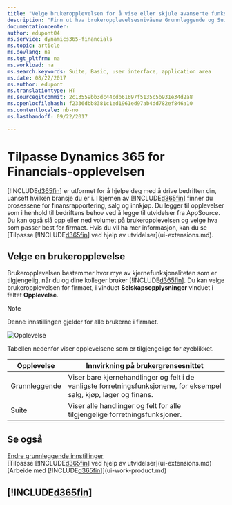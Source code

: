 ```yaml
---
title: "Velge brukeropplevelsen for å vise eller skjule avanserte funksjoner | Microsoft-dokumentasjon"
description: "Finn ut hva brukeropplevelsesnivåene Grunnleggende og Suite betyr for brukergrensesnittet, moduler og selskapet ditt i Dynamics 365 for Financials."
documentationcenter: 
author: edupont04
ms.service: dynamics365-financials
ms.topic: article
ms.devlang: na
ms.tgt_pltfrm: na
ms.workload: na
ms.search.keywords: Suite, Basic, user interface, application area
ms.date: 08/22/2017
ms.author: edupont
ms.translationtype: HT
ms.sourcegitcommit: 2c13559bb3dc44cdb61697f5135c5b931e34d2a8
ms.openlocfilehash: f2336dbb8381c1ed1961ed97ab4dd782ef846a10
ms.contentlocale: nb-no
ms.lasthandoff: 09/22/2017

---
```

# <a name="customizing-your-dynamics-365-for-financials-experience"></a>Tilpasse Dynamics 365 for Financials-opplevelsen
[!INCLUDE[d365fin](includes/d365fin_md.md)] er utformet for å hjelpe deg med å drive bedriften din, uansett hvilken bransje du er i. I kjernen av [!INCLUDE[d365fin](includes/d365fin_md.md)] finner du prosessene for finansrapportering, salg og innkjøp. Du legger til opplevelser som i henhold til bedriftens behov ved å legge til utvidelser fra AppSource. Du kan også slå opp eller ned volumet på brukeropplevelsen og velge hva som passer best for firmaet. Hvis du vil ha mer informasjon, kan du se [Tilpasse [!INCLUDE[d365fin](includes/d365fin_md.md)] ved hjelp av utvidelser](ui-extensions.md).

## <a name="choosing-a-user-experience"></a>Velge en brukeropplevelse
Brukeropplevelsen bestemmer hvor mye av kjernefunksjonaliteten som er tilgjengelig, når du og dine kolleger bruker [!INCLUDE[d365fin](includes/d365fin_md.md)]. Du kan velge brukeropplevelsen for firmaet, i vinduet **Selskapsopplysninger** vinduet i feltet **Opplevelse**.

> [!NOTE]  
>   Denne innstillingen gjelder for alle brukerne i firmaet.

![Opplevelse](media/ui-experience/experience.gif)

Tabellen nedenfor viser opplevelsene som er tilgjengelige for øyeblikket.

| Opplevelse | Innvirkning på brukergrensesnittet |
| --- | --- |
| Grunnleggende |Viser bare kjernehandlinger og felt i de vanligste forretningsfunksjonene, for eksempel salg, kjøp, lager og finans. |
| Suite |Viser alle handlinger og felt for alle tilgjengelige forretningsfunksjoner.|

## <a name="see-also"></a>Se også
[Endre grunnleggende innstillinger](ui-change-basic-settings.md)  
[Tilpasse [!INCLUDE[d365fin](includes/d365fin_md.md)] ved hjelp av utvidelser](ui-extensions.md)  
[Arbeide med [!INCLUDE[d365fin](includes/d365fin_md.md)]](ui-work-product.md)

## [!INCLUDE[d365fin](includes/free_trial_md.md)]

